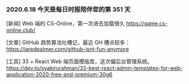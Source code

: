 ### 2020.6.18 今天是每日时报陪伴您的第 351 天

[新闻] Web 端的 CS-Online，第一次进去加载很久 <https://game.cs-online.club/>

[文章] GitHub 趋势算法吐槽记，最近 GH 槽点较多：<https://jaredpalmer.com/github-isnt-fun-anymore>

[工具] 33 + React Web 端页面模版库，这次偏后台管理系统。<https://dev.to/syakirurahman/33-best-react-admin-templates-for-web-application-2020-free-and-premium-30g6>
